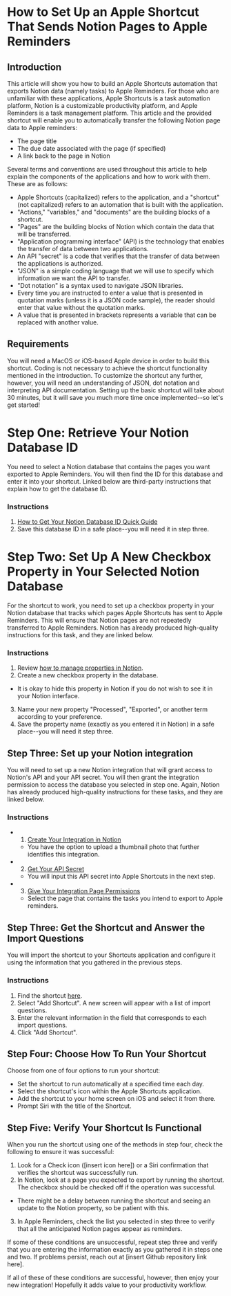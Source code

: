 # How to Set Up an Apple Shortcut That Sends Notion Pages to Apple Reminders 

## Introduction

This article will show you how to build an Apple Shortcuts automation that exports Notion data (namely tasks) to Apple Reminders. For those who are unfamiliar with these applications, Apple Shortcuts is a task automation platform, Notion is a customizable productivity platform, and Apple Reminders is a task management platform. This article and the provided shortcut will enable you to automatically transfer the following Notion page data to Apple reminders:

- The page title
- The due date associated with the page (if specified)
- A link back to the page in Notion

Several terms and conventions are used throughout this article to help explain the components of the applications and how to work with them. These are as follows:

- Apple Shortcuts (capitalized) refers to the application, and a "shortcut" (not capitalized) refers to an automation that is built with the application. 
- "Actions," "variables," and "documents" are the building blocks of a shortcut.
- "Pages" are the building blocks of Notion which contain the data that will be transferred.
- "Application programming interface" (API) is the technology that enables the transfer of data between two applications.
- An API "secret" is a code that verifies that the transfer of data between the applications is authorized. 
- "JSON" is a simple coding language that we will use to specify which information we want the API to transfer.
- "Dot notation" is a syntax used to navigate JSON libraries.
- Every time you are instructed to enter a value that is presented in quotation marks (unless it is a JSON code sample), the reader should enter that value without the quotation marks. 
- A value that is presented in brackets represents a variable that can be replaced with another value. 

## Requirements

You will need a MacOS or iOS-based Apple device in order to build this shortcut. Coding is not necessary to achieve the shortcut functionality mentioned in the introduction. To customize the shortcut any further, however, you will need an understanding of JSON, dot notation and interpreting API documentation. Setting up the basic shortcut will take about 30 minutes, but it will save you much more time once implemented--so let's get started! 

# Step One: Retrieve Your Notion Database ID

You need to select a Notion database that contains the pages you want exported to Apple Reminders. You will then find the ID for this database and enter it into your shortcut. Linked below are third-party instructions that explain how to get the database ID. 

### Instructions

1. [How to Get Your Notion Database ID Quick Guide]([https://notiondemy.com/notion-database-id/](https://notiondemy.com/notion-database-id/)) 
2. Save this database ID in a safe place--you will need it in step three.

# Step Two: Set Up A New Checkbox Property in Your Selected Notion Database 

For the shortcut to work, you need to set up a checkbox property in your Notion database that tracks which pages Apple Shortcuts has sent to Apple Reminders. This will ensure that Notion pages are not repeatedly transferred to Apple Reminders. Notion has already produced high-quality instructions for this task, and they are linked below. 

### Instructions

1. Review [how to manage properties in Notion]([https://www.notion.so/help/database-properties#managing-properties](https://www.notion.so/help/database-properties#managing-properties)). 
2. Create a new checkbox property in the database.
  - It is okay to hide this property in Notion if you do not wish to see it in your Notion interface. 
3. Name your new property "Processed", "Exported", or another term according to your preference.  
4. Save the property name (exactly as you entered it in Notion) in a safe place--you will need it step three. 

## Step Three: Set up your Notion integration

You will need to set up a new Notion integration that will grant access to Notion's API and your API secret. You will then grant the integration permission to access the database you selected in step one. Again, Notion has already produced high-quality instructions for these tasks, and they are linked below.

### Instructions

- 1. [Create Your Integration in Notion]([https://developers.notion.com/docs/create-a-notion-integration#create-your-integration-in-notion](https://developers.notion.com/docs/create-a-notion-integration#create-your-integration-in-notion))
  - You have the option to upload a thumbnail photo that further identifies this integration.
- 2. [Get Your API Secret]([https://developers.notion.com/docs/create-a-notion-integration#get-your-api-secret](https://developers.notion.com/docs/create-a-notion-integration#get-your-api-secret))
  - You will input this API secret into Apple Shortcuts in the next step.
- 3. [Give Your Integration Page Permissions]([https://developers.notion.com/docs/create-a-notion-integration#give-your-integration-page-permissions](https://developers.notion.com/docs/create-a-notion-integration#give-your-integration-page-permissions))
  - Select the page that contains the tasks you intend to export to Apple reminders.

## Step Three: Get the Shortcut and Answer the Import Questions

You will import the shortcut to your Shortcuts application and configure it using the information that you gathered in the previous steps. 

### Instructions

1. Find the shortcut [here](https://www.icloud.com/shortcuts/f19be2c14e18423ca5176fb1005fd285). 
2. Select "Add Shortcut". A new screen will appear with a list of import questions. 
3. Enter the relevant information in the field that corresponds to each import questions. 
4. Click "Add Shortcut". 

## Step Four: Choose How To Run Your Shortcut

Choose from one of four options to run your shortcut: 

- Set the shortcut to run automatically at a specified time each day.
- Select the shortcut's icon within the Apple Shortcuts application.
- Add the shortcut to your home screen on iOS and select it from there.
- Prompt Siri with the title of the Shortcut.

## Step Five: Verify Your Shortcut Is Functional

When you run the shortcut using one of the methods in step four, check the following to ensure it was successful:

1. Look for a Check icon ([insert icon here]) or a Siri confirmation that verifies the shortcut was successfully run.
2. In Notion, look at a page you expected to export by running the shortcut. The checkbox should be checked off if the operation was successful.
  - There might be a delay between running the shortcut and seeing an update to the Notion property, so be patient with this. 
3. In Apple Reminders, check the list you selected in step three to verify that all the anticipated Notion pages appear as reminders. 

If some of these conditions are unsuccessful, repeat step three and verify that you are entering the information exactly as you gathered it in steps one and two. If problems persist, reach out at [insert Github repository link here].

If all of these of these conditions are successful, however, then enjoy your new integration! Hopefully it adds value to your productivity workflow. 



